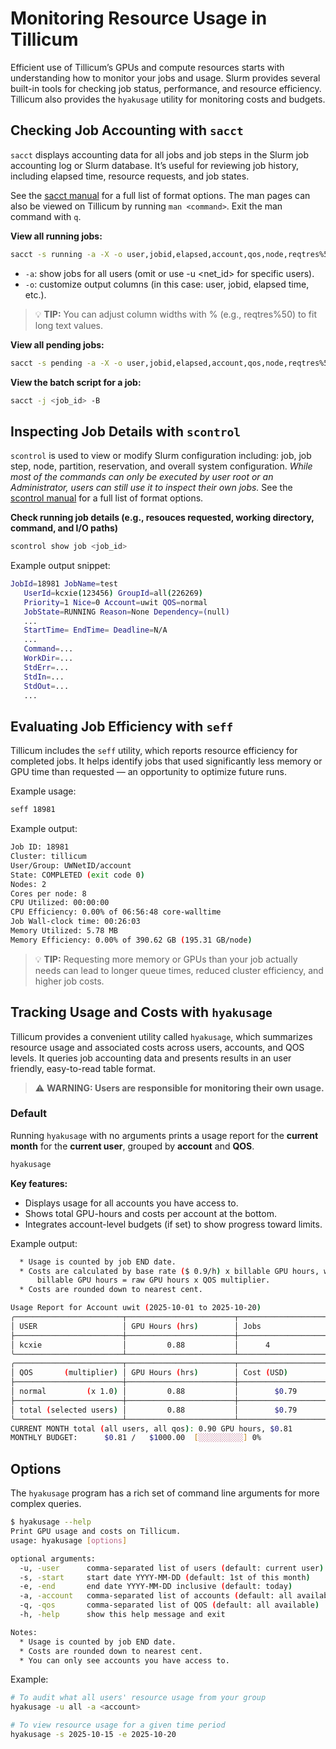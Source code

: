 # Monitoring Resource Usage in Tillicum

Efficient use of Tillicum’s GPUs and compute resources starts with understanding how to monitor your jobs and usage.
Slurm provides several built-in tools for checking job status, performance, and resource efficiency.
Tillicum also provides the `hyakusage` utility for monitoring costs and budgets.

## Checking Job Accounting with `sacct`

`sacct` displays accounting data for all jobs and job steps in the Slurm job accounting log or Slurm database. It’s useful for reviewing job history, including elapsed time, resource requests, and job states. 

See the [sacct manual](https://slurm.schedmd.com/sacct.html) for a full list of format options. The man pages can also be viewed on Tillicum by running `man <command>`. Exit the man command with `q`.

**View all running jobs:**

```bash
sacct -s running -a -X -o user,jobid,elapsed,account,qos,node,reqtres%50
```

- `-a`: show jobs for all users (omit or use -u <net_id> for specific users).
- `-o`: customize output columns (in this case: user, jobid, elapsed time, etc.).

> 💡 **TIP:** You can adjust column widths with % (e.g., reqtres%50) to fit long text values.

**View all pending jobs:**

```bash
sacct -s pending -a -X -o user,jobid,elapsed,account,qos,node,reqtres%50
```

**View the batch script for a job:**

```bash
sacct -j <job_id> -B
```

## Inspecting Job Details with `scontrol`

`scontrol` is used to view or modify Slurm configuration including: job, job step, node, partition, reservation, and overall system configuration. *While most of the commands can only be executed by user root or an Administrator, users can still use it to inspect their own jobs.* See the [scontrol manual](https://slurm.schedmd.com/scontrol.html) for a full list of format options.

**Check running job details (e.g., resouces requested, working directory, command, and I/O paths)**

```bash
scontrol show job <job_id>
```

Example output snippet:

```bash
JobId=18981 JobName=test
   UserId=kcxie(123456) GroupId=all(226269)
   Priority=1 Nice=0 Account=uwit QOS=normal
   JobState=RUNNING Reason=None Dependency=(null)
   ...
   StartTime= EndTime= Deadline=N/A
   ...
   Command=...
   WorkDir=...
   StdErr=...
   StdIn=...
   StdOut=...
   ...
```

## Evaluating Job Efficiency with `seff`

Tillicum includes the `seff` utility, which reports resource efficiency for completed jobs. It helps identify jobs that used significantly less memory or GPU time than requested — an opportunity to optimize future runs.

Example usage:

```bash
seff 18981
```

Example output:

```bash
Job ID: 18981
Cluster: tillicum
User/Group: UWNetID/account
State: COMPLETED (exit code 0)
Nodes: 2
Cores per node: 8
CPU Utilized: 00:00:00
CPU Efficiency: 0.00% of 06:56:48 core-walltime
Job Wall-clock time: 00:26:03
Memory Utilized: 5.78 MB
Memory Efficiency: 0.00% of 390.62 GB (195.31 GB/node)
```

> 💡 **TIP:** Requesting more memory or GPUs than your job actually needs can lead to longer queue times, reduced cluster efficiency, and higher job costs.

## Tracking Usage and Costs with `hyakusage`

Tillicum provides a convenient utility called `hyakusage`, which summarizes resource usage and associated costs across users, accounts, and QOS levels. It queries job accounting data and presents results in an user friendly, easy-to-read table format.

> ⚠️ **WARNING: Users are responsible for monitoring their own usage.**

### Default

Running `hyakusage` with no arguments prints a usage report for the **current month** for the **current user**, grouped by **account** and **QOS**.

```bash
hyakusage
```

**Key features:**
- Displays usage for all accounts you have access to.
- Shows total GPU-hours and costs per account at the bottom.
- Integrates account-level budgets (if set) to show progress toward limits.

Example output:

```bash
  * Usage is counted by job END date.
  * Costs are calculated by base rate ($ 0.9/h) x billable GPU hours, where
      billable GPU hours = raw GPU hours x QOS multiplier.
  * Costs are rounded down to nearest cent.

Usage Report for Account uwit (2025-10-01 to 2025-10-20)
╭────────────────────────┬────────────────────────┬────────────────────────╮
│ USER                   │ GPU Hours (hrs)        │ Jobs                   │
├────────────────────────┼────────────────────────┼────────────────────────┤
│ kcxie                  │         0.88           │      4                 │
╰────────────────────────┴────────────────────────┴────────────────────────╯
╭────────────────────────┬────────────────────────┬────────────────────────╮
│ QOS       (multiplier) │ GPU Hours (hrs)        │ Cost (USD)             │
├────────────────────────┼────────────────────────┼────────────────────────┤
│ normal         (x 1.0) │         0.88           │        $0.79           │
├────────────────────────┼────────────────────────┼────────────────────────┤
│ total (selected users) │         0.88           │        $0.79           │
╰────────────────────────┴────────────────────────┴────────────────────────╯
CURRENT MONTH total (all users, all qos): 0.90 GPU hours, $0.81
MONTHLY BUDGET:      $0.81 /   $1000.00  [░░░░░░░░░░] 0%
```

## Options

The `hyakusage` program has a rich set of command line arguments for more complex queries.

```bash
$ hyakusage --help
Print GPU usage and costs on Tillicum.
usage: hyakusage [options]

optional arguments:
  -u, -user      comma-separated list of users (default: current user)
  -s, -start     start date YYYY-MM-DD (default: 1st of this month)
  -e, -end       end date YYYY-MM-DD inclusive (default: today)
  -a, -account   comma-separated list of accounts (default: all available)
  -q, -qos       comma-separated list of QOS (default: all available)
  -h, -help      show this help message and exit

Notes:
  * Usage is counted by job END date.
  * Costs are rounded down to nearest cent.
  * You can only see accounts you have access to.
```

Example:

```bash
# To audit what all users' resource usage from your group
hyakusage -u all -a <account>

# To view resource usage for a given time period
hyakusage -s 2025-10-15 -e 2025-10-20
```
